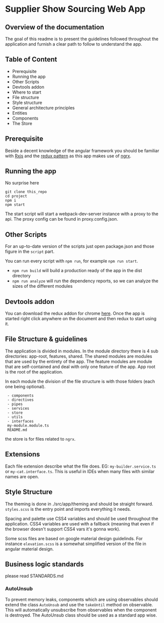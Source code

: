 # Supplier Show Sourcing Web App


## Overview of the documentation

The goal of this readme is to present the guidelines followed throughout the application and furnish a clear path to follow to understand the app.

## Table of Content

 - Prerequisite
 - Running the app
 - Other Scripts
 - Devtools addon
 - Where to start
 - File structure
 - Style structure
 - General architecture principles
 - Entities
 - Components
 - The Store


## Prerequisite

Beside a decent knowledge of the angular framework you should be familiar with [Rxjs](https://www.learnrxjs.io/)  and the [redux pattern](http://redux.js.org/)
as this app makes use of [ngrx](https://gist.github.com/btroncone/a6e4347326749f938510).


## Running the app

No surprise here

```
git clone this_repo
cd project
npm i
npm start
```

The start script will start a webpack-dev-server instance with a proxy to the api. The proxy config can be found in proxy.config.json.


## Other Scripts

For an up-to-date version of the scripts just open package.json and those figure in the `script` part.

You can run every script with `npm run`, for example `npm run start`.


 - `npm run build` will build a production ready of the app in the dist directory
 - `npm run analyze` will run the dependency reports, so we can analyze the sizes of the different modules

## Devtools addon

You can download the redux addon for chrome [here](https://chrome.google.com/webstore/detail/redux-devtools/lmhkpmbekcpmknklioeibfkpmmfibljd?hl=en). Once the app is started right click anywhere on the document and then redux to start using it.


## File Structure & guidelines

The application is divided in modules. In the module directory there is 4 sub directories: app-root, features, shared. The shared modules are modules that are used by the entirety of the app. The feature modules are module that are self-contained and deal with only one feature of the app. App root is the root of the application.

In each module the division of the file structure is with those folders (each one being optional).


```
 - components
 - directives
 - pipes
 - services
 - store
 - utils
 - interfaces
 my-module.module.ts
 README.md
```

the store is for files related to `ngrx`.

## Extensions

Each file extension describe what the file does. EG: `my-builder.service.ts` or `my-cat.interface.ts`. This is useful in IDEs when many files with similar names are open.

## Style Structure

The theming is done in ./src/app/theming and should be straight forward. `styles.scss` is the entry point and imports everything it needs.

Spacing and palette use CSS4 variables and should be used throughout the application. CSS4 variables are used with a fallback (meaning that even if the browser doesn't support CSS4 vars it's gonna work).

Some scss files are based on google material design guidelinds. For instance `elevation.scss` is a somewhat simplified version of the file in angular material design.

## Business logic standards

please read STANDARDS.md


### AutoUnsub

To prevent memory leaks, components which are using observables should extend the class `AutoUnsub` and use the `takeUntil` method on observable. This will automatically unsubscribe from observables when the component is destroyed.
The AutoUnsub class should be used as a standard app wise.
